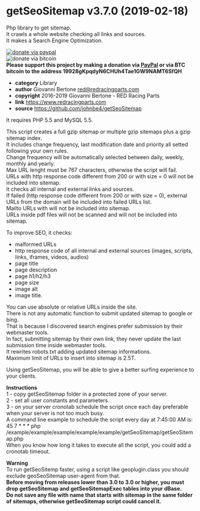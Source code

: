 # getSeoSitemap v3.7.0 (2019-02-18)
Php library to get sitemap.<br>
It crawls a whole website checking all links and sources.<br>
It makes a Search Engine Optimization.<br>

[![donate via paypal](https://img.shields.io/badge/donate-paypal-87ceeb.svg)](https://www.paypal.me/johnbe4)<br>
![donate via bitcoin](https://img.shields.io/badge/donate-bitcoin-orange.svg)<br>
**Please support this project by making a donation via [PayPal](https://www.paypal.me/johnbe4) or via BTC bitcoin to the address 19928gKpqdyN6CHUh4Tae1GW9NAMT6SfQH**<br>

* **category**    Library
* **author**      Giovanni Bertone <red@redracingparts.com>
* **copyright**   2016-2019 Giovanni Bertone - RED Racing Parts
* **link**        https://www.redracingparts.com
* **source**      https://github.com/johnbe4/getSeoSitemap

It requires PHP 5.5 and MySQL 5.5.

This script creates a full gzip sitemap or multiple gzip sitemaps plus a gzip sitemap index.<br>
It includes change frequency, last modification date and priority all setted following your own rules.<br>
Change frequency will be automatically selected between daily, weekly, monthly and yearly.<br>
Max URL lenght must be 767 characters, otherwise the script will fail.<br>
URLs with http response code different from 200 or with size = 0 will not be included into sitemap.<br>
It checks all internal and external links and sources.<br>
If failed (http response code different from 200 or with size = 0), external URLs from the domain will be included into failed URLs list.<br>
Mailto URLs with will not be included into sitemap.<br>
URLs inside pdf files will not be scanned and will not be included into sitemap.<br>

To improve SEO, it checks:<br>
- malformed URLs<br>
- http response code of all internal and external sources (images, scripts, links, iframes, videos, audios)<br>
- page title<br>
- page description<br>
- page h1/h2/h3<br>
- page size<br>
- image alt<br>
- image title.<br>

You can use absolute or relative URLs inside the site.<br>
There is not any automatic function to submit updated sitemap to google or bing.<br>
That is because I discovered search engines prefer submission by their webmaster tools.<br>
In fact, submitting sitemap by their own link, they never update the last submission time inside webmaster tools.<br>
It rewrites robots.txt adding updated sitemap informations.<br>
Maximum limit of URLs to insert into sitemap is 2.5T.<br>

Using getSeoSitemap, you will be able to give a better surfing experience to your clients.<br>

**Instructions<br>**
1 - copy getSeoSitemap folder in a protected zone of your server.<br>
2 - set all user constants and parameters.<br>
3 - on your server cronotab schedule the script once each day preferable when your server is not too much busy.<br>
    A command line example to schedule the script every day at 7:45:00 AM is:<br>
    45 7  *    *    *    php /example/example/example/example/example/getSeoSitemap/getSeoSitemap.php<br>
    When you know how long it takes to execute all the script, you could add a cronotab timeout.

**Warning<br>**
To run getSeoSitemp faster, using a script like geoplugin.class you should exclude geoSeoSitemap user-agent from that.<br>
**Before moving from releases lower than 3.0 to 3.0 or higher, you must drop getSeoSitemap and getSeoSitemapExec tables into your dBase.<br>
Do not save any file with name that starts with sitemap in the same folder of sitemaps, otherwise getSeoSitemap script could cancel it.**

